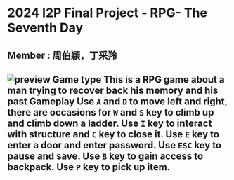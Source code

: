# 2024 I2P Final Project - RPG- The Seventh Day

## Member : 周伯穎，丁采羚
![preview](Resource/images/previewstart.jpg)
**Game type**
This is a RPG game about a man trying to recover back his memory
and his past
**Gameplay**
Use `A` and `D` to move left and right, there are occasions for
`W` and `S` key to climb up and climb down a ladder.
Use `I` key to interact with structure and `C` key to close it.
Use `E` key to enter a door and enter password.
Use `ESC` key to pause and save.
Use `B` key to gain access to backpack.
Use `P` key to pick up item.
---

<style>
table th{
    width: 100%;
}
</style>
